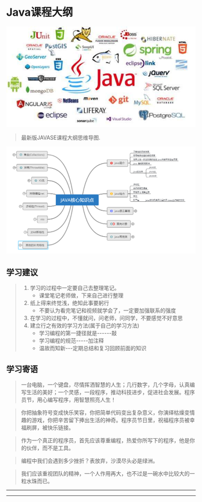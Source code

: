# Java课程大纲

![img](_media/13.jpg)

> 最新版JAVASE课程大纲思维导图.

![image-20201015171548689](_media/image-20201015171548689.png)

## 学习建议

> 1. 学习的过程中一定要自己去整理笔记。
>    + 课堂笔记老师做，下来自己进行整理
> 2. 纸上得来终觉浅，绝知此事要躬行
>    + 不要认为看完笔记和视频就学会了，一定要加强联系的强度
> 3. 在学习的过程中，不懂就问，问老师，问同学，不要感觉不好意思
> 4. 建立行之有效的学习方法(属于自己的学习方法)
>    + 学习编程的第一捷径就是------敲
>    + 学习编程的规范-----加注释
>    + 温故而知新---定期总结和复习回顾前面的知识

## 学习寄语

> 一台电脑，一个键盘，尽情挥洒智慧的人生；几行数字，几个字母，认真编写生活的美好；一个灵感，一段程序，推动科技进步，促进社会发展。程序员节，用心编写程序，用智慧照亮人生！

> 你把抽象符号变成快乐笑容，你把简单代码变出复杂意义，你演绎枯燥变情趣的游戏，你把辛苦留下捧出生活的神奇。程序员节日里，祝福程序员被幸福刷屏，被快乐链接。


> 作为一个真正的程序员，首先应该尊重编程，热爱你所写下的程序，他是你的伙伴，而不是工具。

> 编程中我们会遇到多少挫折？表放弃，沙漠尽头必是绿洲。

> 我们应该重视团队的精神，一个人作用再大，也不过是一碗水中比较大的一粒水珠而已。

---

___







